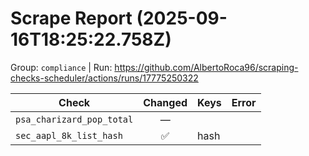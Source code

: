 # Scrape Report (2025-09-16T18:25:22.758Z)

Group: `compliance`  |  Run: https://github.com/AlbertoRoca96/scraping-checks-scheduler/actions/runs/17775250322

| Check | Changed | Keys | Error |
|---|:---:|:--|:--|
| `psa_charizard_pop_total` | — |  |  |
| `sec_aapl_8k_list_hash` | ✅ | hash |  |
